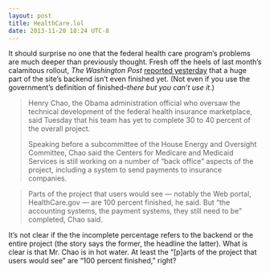 ```yaml
---
layout: post
title: HealthCare.lol
date: 2013-11-20 18:24 UTC-8
---
```


It should surprise no one that the federal health care program’s problems are much deeper than previously thought. Fresh off the heels of last month’s calamitous rollout, *The Washington Post* [reported yesterday](http://www.washingtonpost.com/national/health-science/up-to-40-percent-of-obamacares-back-office-functions-yet-to-be-built-tech-chief-says/2013/11/19/2d884850-5149-11e3-9fe0-fd2ca728e67c_story.html) that a huge part of the site’s backend isn’t even finished yet. (Not even if you use the government’s definition of finished–*there but you can’t use it*.)

> Henry Chao, the Obama administration official who oversaw the technical development of the federal health insurance marketplace, said Tuesday that his team has yet to complete 30 to 40 percent of the overall project.
>
> Speaking before a subcommittee of the House Energy and Oversight Committee, Chao said the Centers for Medicare and Medicaid Services is still working on a number of “back office” aspects of the project, including a system to send payments to insurance companies.

> Parts of the project that users would see — notably the Web portal, HealthCare.gov — are 100 percent finished, he said. But “the accounting systems, the payment systems, they still need to be” completed, Chao said.

It’s not clear if the the incomplete percentage refers to the backend or the entire project (the story says the former, the headline the latter). What is clear is that Mr. Chao is in hot water. At least the “[p]arts of the project that users would see” are “100 percent finished,” right?
